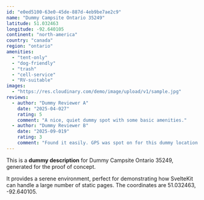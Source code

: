 ```yaml
---
id: "e0ed5100-63e0-45de-887d-4eb9be7ae2c9"
name: "Dummy Campsite Ontario 35249"
latitude: 51.032463
longitude: -92.640105
continent: "north-america"
country: "canada"
region: "ontario"
amenities:
  - "tent-only"
  - "dog-friendly"
  - "trash"
  - "cell-service"
  - "RV-suitable"
images:
  - "https://res.cloudinary.com/demo/image/upload/v1/sample.jpg"
reviews:
  - author: "Dummy Reviewer A"
    date: "2025-04-027"
    rating: 5
    comment: "A nice, quiet dummy spot with some basic amenities."
  - author: "Dummy Reviewer B"
    date: "2025-09-019"
    rating: 3
    comment: "Found it easily. GPS was spot on for this dummy location."
---
```


This is a **dummy description** for Dummy Campsite Ontario 35249, generated for the proof of concept.

It provides a serene environment, perfect for demonstrating how SvelteKit can handle a large number of static pages. The coordinates are 51.032463, -92.640105.
